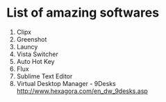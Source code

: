 # List of amazing softwares
1. Clipx
2. Greenshot
3. Launcy
4. Vista Switcher
5. Auto Hot Key
6. Flux
7. Sublime Text Editor
8. Virtual Desktop Manager - 9Desks http://www.hexagora.com/en_dw_9desks.asp
